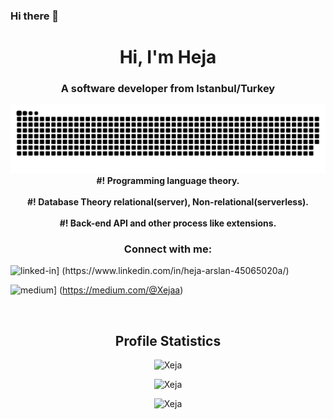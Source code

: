 ### Hi there 👋

 
<h1 align="center">Hi, I'm Heja</h1>
<h3 align="center">A software developer from Istanbul/Turkey</h3>

<div align="center">
  <a href="https://discord.gg/F6F7KgK">
  <img  src="https://github.com/1999AZZAR/1999AZZAR/blob/main/resources/img/grid-snake.svg"
       alt="snake" /></a>
</div>

<div align="center"><b>#! Programming language theory.</b></div>
<br>
<div align="center"><b>#! Database Theory relational(server), Non-relational(serverless).</b></div>
<br>
<div align="center"><b>#! Back-end API and other process like extensions.</b></div>
 
 
 

<h3 align="center">Connect with me:</h3>
 <img align="left" alt="linked-in" src="https://img.shields.io/badge/linkedin-%230077B5.svg?&style=for-the-badge&logo=linkedin&logoColor=white" />]
 (https://www.linkedin.com/in/heja-arslan-45065020a/)
 
 <img align="left" alt="medium" src="https://img.shields.io/badge/medium-%2312100E.svg?&style=for-the-badge&logo=medium&logoColor=white" />]
 (https://medium.com/@Xejaa)
 
<br>
<h2 align="center">Profile Statistics</h2>
<p align="center"> <img src="https://github-readme-stats.vercel.app/api?username=schart&theme=radical&hide=prs,issues" alt="Xeja" /> </p>
<p align="center"> <img src="https://github-readme-stats.vercel.app/api/top-langs/?username=schart&layout=compact&theme=radical" alt="Xeja"/> </p>
<p align="center"> <img src="https://komarev.com/ghpvc/?username=schart&label=Profile%20Views&color=0e75b6&style=flat" alt="Xeja" /> </p>
 
 
